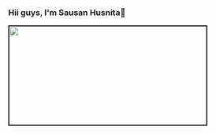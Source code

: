 ### Hii guys, I'm **Sausan Husnita**👋

<img align='center' border = 2px white src='https://sdtimes.com/wp-content/uploads/2014/09/0919.sdt-github.gif' width='400' height ='200'>


<!--
**sausanhusnita/sausanhusnita** is a ✨ _special_ ✨ repository because its `README.md` (this file) appears on your GitHub profile.



Here are some ideas to get you started:

- 🔭 I’m currently working on something cool!
- 🌱 I’m currently learning ...
- 👯 I’m looking to collaborate on ...
- 🤔 I’m looking for help with ...
- 💬 Ask me about ...
-->

